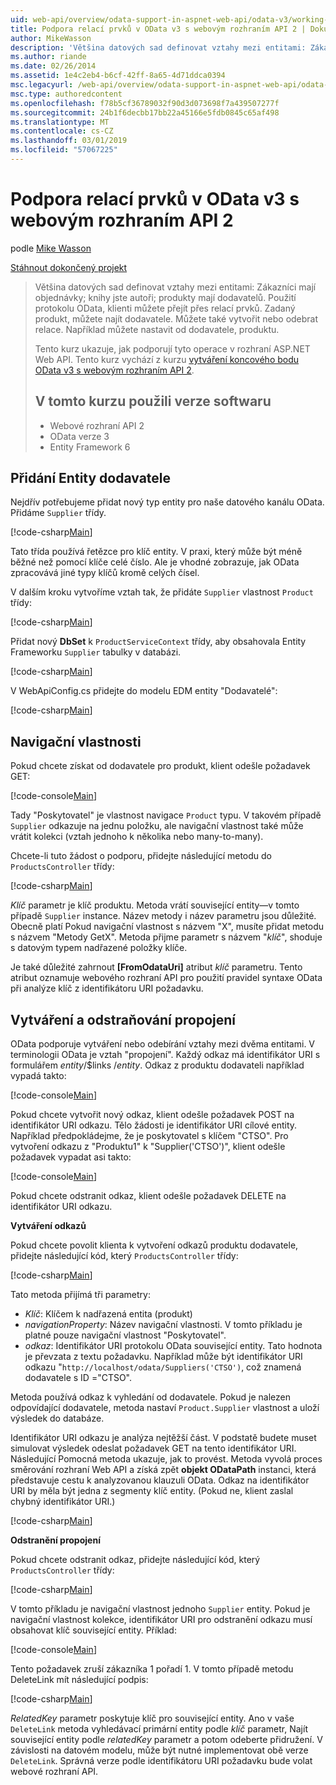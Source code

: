 ```yaml
---
uid: web-api/overview/odata-support-in-aspnet-web-api/odata-v3/working-with-entity-relations
title: Podpora relací prvků v OData v3 s webovým rozhraním API 2 | Dokumentace Microsoftu
author: MikeWasson
description: 'Většina datových sad definovat vztahy mezi entitami: Zákazníci mají objednávky; knihy jste autoři; produkty mají dodavatelů. Použití protokolu OData, klienti se můžete dostat přes...'
ms.author: riande
ms.date: 02/26/2014
ms.assetid: 1e4c2eb4-b6cf-42ff-8a65-4d71ddca0394
msc.legacyurl: /web-api/overview/odata-support-in-aspnet-web-api/odata-v3/working-with-entity-relations
msc.type: authoredcontent
ms.openlocfilehash: f78b5cf36789032f90d3d073698f7a439507277f
ms.sourcegitcommit: 24b1f6decbb17bb22a45166e5fdb0845c65af498
ms.translationtype: MT
ms.contentlocale: cs-CZ
ms.lasthandoff: 03/01/2019
ms.locfileid: "57067225"
---
```

<a name="supporting-entity-relations-in-odata-v3-with-web-api-2"></a>Podpora relací prvků v OData v3 s webovým rozhraním API 2
====================
podle [Mike Wasson](https://github.com/MikeWasson)

[Stáhnout dokončený projekt](http://code.msdn.microsoft.com/ASPNET-Web-API-OData-cecdb524)

> Většina datových sad definovat vztahy mezi entitami: Zákazníci mají objednávky; knihy jste autoři; produkty mají dodavatelů. Použití protokolu OData, klienti můžete přejít přes relací prvků. Zadaný produkt, můžete najít dodavatele. Můžete také vytvořit nebo odebrat relace. Například můžete nastavit od dodavatele, produktu.
> 
> Tento kurz ukazuje, jak podporují tyto operace v rozhraní ASP.NET Web API. Tento kurz vychází z kurzu [vytváření koncového bodu OData v3 s webovým rozhraním API 2](creating-an-odata-endpoint.md).
> 
> ## <a name="software-versions-used-in-the-tutorial"></a>V tomto kurzu použili verze softwaru
> 
> 
> - Webové rozhraní API 2
> - OData verze 3
> - Entity Framework 6


## <a name="add-a-supplier-entity"></a>Přidání Entity dodavatele

Nejdřív potřebujeme přidat nový typ entity pro naše datového kanálu OData. Přidáme `Supplier` třídy.

[!code-csharp[Main](working-with-entity-relations/samples/sample1.cs)]

Tato třída používá řetězce pro klíč entity. V praxi, který může být méně běžné než pomocí klíče celé číslo. Ale je vhodné zobrazuje, jak OData zpracovává jiné typy klíčů kromě celých čísel.

V dalším kroku vytvoříme vztah tak, že přidáte `Supplier` vlastnost `Product` třídy:

[!code-csharp[Main](working-with-entity-relations/samples/sample2.cs)]

Přidat nový **DbSet** k `ProductServiceContext` třídy, aby obsahovala Entity Frameworku `Supplier` tabulky v databázi.

[!code-csharp[Main](working-with-entity-relations/samples/sample3.cs?highlight=9)]

V WebApiConfig.cs přidejte do modelu EDM entity "Dodavatelé":

[!code-csharp[Main](working-with-entity-relations/samples/sample4.cs?highlight=4)]

## <a name="navigation-properties"></a>Navigační vlastnosti

Pokud chcete získat od dodavatele pro produkt, klient odešle požadavek GET:

[!code-console[Main](working-with-entity-relations/samples/sample5.cmd)]

Tady "Poskytovatel" je vlastnost navigace `Product` typu. V takovém případě `Supplier` odkazuje na jednu položku, ale navigační vlastnost také může vrátit kolekci (vztah jednoho k několika nebo many-to-many).

Chcete-li tuto žádost o podporu, přidejte následující metodu do `ProductsController` třídy:

[!code-csharp[Main](working-with-entity-relations/samples/sample6.cs)]

*Klíč* parametr je klíč produktu. Metoda vrátí související entity&#8212;v tomto případě `Supplier` instance. Název metody i název parametru jsou důležité. Obecně platí Pokud navigační vlastnost s názvem "X", musíte přidat metodu s názvem "Metody GetX". Metoda přijme parametr s názvem "*klíč*", shoduje s datovým typem nadřazené položky klíče.

Je také důležité zahrnout **[FromOdataUri]** atribut *klíč* parametru. Tento atribut oznamuje webového rozhraní API pro použití pravidel syntaxe OData při analýze klíč z identifikátoru URI požadavku.

## <a name="creating-and-deleting-links"></a>Vytváření a odstraňování propojení

OData podporuje vytváření nebo odebírání vztahy mezi dvěma entitami. V terminologii OData je vztah "propojení". Každý odkaz má identifikátor URI s formulářem *entity*/$links /*entity*. Odkaz z produktu dodavateli například vypadá takto:

[!code-console[Main](working-with-entity-relations/samples/sample7.cmd)]

Pokud chcete vytvořit nový odkaz, klient odešle požadavek POST na identifikátor URI odkazu. Tělo žádosti je identifikátor URI cílové entity. Například předpokládejme, že je poskytovatel s klíčem "CTSO". Pro vytvoření odkazu z "Produktu1" k "Supplier('CTSO')", klient odešle požadavek vypadat asi takto:

[!code-console[Main](working-with-entity-relations/samples/sample8.cmd)]

Pokud chcete odstranit odkaz, klient odešle požadavek DELETE na identifikátor URI odkazu.

**Vytváření odkazů**

Pokud chcete povolit klienta k vytvoření odkazů produktu dodavatele, přidejte následující kód, který `ProductsController` třídy:

[!code-csharp[Main](working-with-entity-relations/samples/sample9.cs)]

Tato metoda přijímá tři parametry:

- *Klíč*: Klíčem k nadřazená entita (produkt)
- *navigationProperty*: Název navigační vlastnosti. V tomto příkladu je platné pouze navigační vlastnost "Poskytovatel".
- *odkaz*: Identifikátor URI protokolu OData související entity. Tato hodnota je převzata z textu požadavku. Například může být identifikátor URI odkazu "`http://localhost/odata/Suppliers('CTSO')`, což znamená dodavatele s ID ="CTSO".

Metoda používá odkaz k vyhledání od dodavatele. Pokud je nalezen odpovídající dodavatele, metoda nastaví `Product.Supplier` vlastnost a uloží výsledek do databáze.

Identifikátor URI odkazu je analýza nejtěžší část. V podstatě budete muset simulovat výsledek odeslat požadavek GET na tento identifikátor URI. Následující Pomocná metoda ukazuje, jak to provést. Metoda vyvolá proces směrování rozhraní Web API a získá zpět **objekt ODataPath** instanci, která představuje cestu k analyzovanou klauzuli OData. Odkaz na identifikátor URI by měla být jedna z segmenty klíč entity. (Pokud ne, klient zaslal chybný identifikátor URI.)

[!code-csharp[Main](working-with-entity-relations/samples/sample10.cs)]

**Odstranění propojení**

Pokud chcete odstranit odkaz, přidejte následující kód, který `ProductsController` třídy:

[!code-csharp[Main](working-with-entity-relations/samples/sample11.cs)]

V tomto příkladu je navigační vlastnost jednoho `Supplier` entity. Pokud je navigační vlastnost kolekce, identifikátor URI pro odstranění odkazu musí obsahovat klíč související entity. Příklad:

[!code-console[Main](working-with-entity-relations/samples/sample12.cmd)]

Tento požadavek zruší zákazníka 1 pořadí 1. V tomto případě metodu DeleteLink mít následující podpis:

[!code-csharp[Main](working-with-entity-relations/samples/sample13.cs)]

*RelatedKey* parametr poskytuje klíč pro související entity. Ano v vaše `DeleteLink` metoda vyhledávací primární entity podle *klíč* parametr, Najít související entity podle *relatedKey* parametr a potom odeberte přidružení. V závislosti na datovém modelu, může být nutné implementovat obě verze `DeleteLink`. Správná verze podle identifikátoru URI požadavku bude volat webové rozhraní API.
